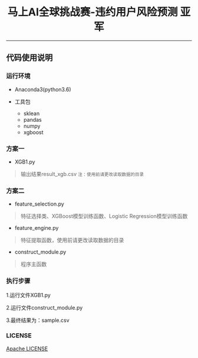 <h1 align="center">马上AI全球挑战赛-违约用户风险预测  亚军</h1>

***

## **代码使用说明**

### 运行环境

- Anaconda3(python3.6)

- 工具包
	- sklean
	- pandas
	- numpy
	- xgboost

### 方案一
- XGB1.py    

> 输出结果result_xgb.csv
`注：使用前请更改读取数据的目录`


### 方案二

- feature_selection.py

> 特征选择类、XGBoost模型训练函数、Logistic Regression模型训练函数


- feature_engine.py

> 特征提取函数，使用前请更改读取数据的目录

- construct_module.py

> 程序主函数

### 执行步骤

1.运行文件XGB1.py

2.运行文件construct_module.py

3.最终结果为：sample.csv

### LICENSE
[Apache LICENSE](https://github.com/rogeroyer/AI-challenger-contest/blob/master/LICENSE)
